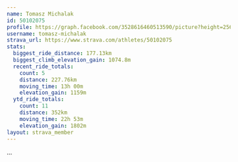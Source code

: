 ```yaml
---
name: Tomasz Michalak
id: 50102075
profile: https://graph.facebook.com/3528616460513590/picture?height=256&width=256
username: tomasz-michalak
strava_url: https://www.strava.com/athletes/50102075
stats:
  biggest_ride_distance: 177.13km
  biggest_climb_elevation_gain: 1074.8m
  recent_ride_totals:
    count: 5
    distance: 227.76km
    moving_time: 13h 00m
    elevation_gain: 1159m
  ytd_ride_totals:
    count: 11
    distance: 352km
    moving_time: 22h 53m
    elevation_gain: 1802m
layout: strava_member
--- 
```

...
